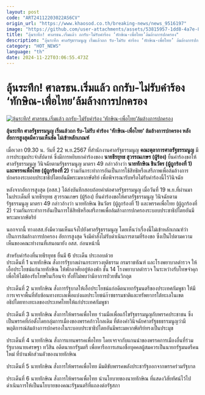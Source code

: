 ```yaml
---
layout: post
code: "ART24112203022AS6CV"
origin_url: "https://www.khaosod.co.th/breaking-news/news_9516197"
image: "https://github.com/user-attachments/assets/53815957-1dd8-4a7e-853f-e1eb090e58c5"
title: "ลุ้นระทึก! ศาลรธน.เริ่มแล้ว ถกรับ-ไม่รับคำร้อง ‘ทักษิณ-เพื่อไทย’ล้มล้างการปกครอง"
description: "ลุ้นระทึก ศาลรัฐธรรมนูญ เริ่มแล้วถก รับ-ไม่รับ คำร้อง ‘ทักษิณ-เพื่อไทย’ ล้มล้างการปกครอง หลังอัยการสูงสุดมีความเห็นชัด ไม่เข้าหลักเกณฑ์"
category: "HOT_NEWS"
language: "th"
date: 2024-11-22T03:06:55.473Z
---
```


# ลุ้นระทึก! ศาลรธน.เริ่มแล้ว ถกรับ-ไม่รับคำร้อง ‘ทักษิณ-เพื่อไทย’ล้มล้างการปกครอง

[![ลุ้นระทึก! ศาลรธน.เริ่มแล้ว ถกรับ-ไม่รับคำร้อง ‘ทักษิณ-เพื่อไทย’ล้มล้างการปกครอง](https://www.khaosod.co.th/wpapp/uploads/2024/11/court-2.jpg "ลุ้นระทึก! ศาลรธน.เริ่มแล้ว ถกรับ-ไม่รับคำร้อง ‘ทักษิณ-เพื่อไทย’ล้มล้างการปกครอง")](https://www.khaosod.co.th/wpapp/uploads/2024/11/court-2.jpg)

**ลุ้นระทึก ศาลรัฐธรรมนูญ เริ่มแล้วถก รับ-ไม่รับ คำร้อง ‘ทักษิณ-เพื่อไทย’ ล้มล้างการปกครอง หลังอัยการสูงสุดมีความเห็นชัด ไม่เข้าหลักเกณฑ์**

เมื่อเวลา 09.30 น. วันที่ 22 พ.ย.2567 ที่สำนักงานศาลรัฐธรรมนูญ **คณะตุลาการศาลรัฐธรรมนูญ** มีการประชุมประจำสัปดาห์ ซึ่งมีการหยิบยกคำร้องของ **นายธีรยุทธ สุวรรณเกษร (ผู้ร้อง)** ยื่นคำร้องขอให้ศาลรัฐธรรมนูญ วินิจฉัยตามรัฐธรรมนูญ มาตรา 49 กล่าวอ้างว่า **นายทักษิณ ชินวัตร (ผู้ถูกร้องที่ 1) และพรรคเพื่อไทย (ผู้ถูกร้องที่ 2)** ร่วมกันกระทำการอันเป็นการใช้สิทธิหรือเสรีภาพเพื่อล้มล้างการปกครองระบอบประชาธิปไตยอันมีพระมหากษัตริย์ เพื่อพิจารณารับหรือไม่รับคำร้องนี้ไว้วินิจฉัย

หลังจากอัยการสูงสุด (อสส.) ได้ส่งบันทึกสอบถ้อยคำต่อศาลรัฐธรรมนูญ เมื่อวันที่ 19 พ.ย.ที่ผ่านมา ในประเด็นที่ นายธีรยุทธ สุวรรณเกษร (ผู้ร้อง) ยื่นคำร้องขอให้ศาลรัฐธรรมนูญ วินิจฉัยตามรัฐธรรมนูญ มาตรา 49 กล่าวอ้างว่า นายทักษิณ ชินวัตร (ผู้ถูกร้องที่ 1) และพรรคเพื่อไทย (ผู้ถูกร้องที่ 2) ร่วมกันกระทำการอันเป็นการใช้สิทธิหรือเสรีภาพเพื่อล้มล้างการปกครองระบอบประชาธิปไตยอันมีพระมหากษัตริย์

นอกจากนี้ ทางอสส.ยังมีความเห็นแจ้งไปยังศาลรัฐธรรมนูญ โดยเห็นว่าเรื่องนี้ไม่เข้าหลักเกณฑ์ว่า เป็นการล้มล้างการปกครอง อัยการสูงสุด จึงมีคำสั่งไม่รับดำเนินการตามที่ร้องขอ ซึ่งเป็นไปตามความเห็นของคณะทำงานที่เสนอมายัง อสส. ก่อนหน้านี้

สำหรับคำร้องที่นายธีรยุทธ ยื่นมี 6 ประเด็น ประกอบด้วย  
ประเด็นที่ 1 นายทักษิณ สั่งการรัฐบาลผ่านกระทรวงยุติธรรม กรมราชทัณฑ์ และโรงพยาบาลตำรวจ ให้เอื้อประโยชน์แก่นายทักษิณ ให้พักอาศัยอยู่ห้องพัก ชั้น 14 โรงพยาบาลตำรวจ ในระหว่างรับโทษจำคุก เพื่อให้ไม่ต้องรับโทษในเรือนจำ ทั้งที่ไม่พบว่ามีอาการป่วยขั้นวิกฤต

ประเด็นที่ 2 นายทักษิณ สั่งการรัฐบาลให้เอื้อประโยชน์แก่อดีตนายกรัฐมนตรีของประเทศกัมพูชา ให้มีการเจรจาพื้นที่ทับซ้อนทางทะเลเพื่อแบ่งผลประโยชน์ก๊าซธรรมชาติและทรัพยากรใต้ทะเลในเขตอธิปไตยทางทะเลของประเทศไทยให้แก่ประเทศกัมพูชา

ประเด็นที่ 3 นายทักษิณ สั่งการให้พรรคเพื่อไทย ร่วมมือเพื่อแก้ไขรัฐธรรมนูญกับพรรคประชาชน ซึ่งเป็นพรรคที่ก่อตั้งโดยกลุ่มการเมืองของพรรคก้าวไกลเดิม ที่ต้องคำวินิจฉัยศาลรัฐธธธรรมนูญว่ามีพฤติการณ์ล้มล้างการปกครองในระบอบประชาธิปไตยอันมีพระมหากษัตริย์ทรงเป็นประมุข

ประเด็นที่ 4 นายทักษิณ สั่งการแทนพรรคเพื่อไทย โดยเจรจากับแกนนำของพรรคการเมืองอื่นที่ร่วมรัฐบาลนายเศรษฐา ทวีสิน อดีตนายกรัฐมตรี เพื่อหารือการเสนอชื่อบุคคลผู้สมควรเป็นนายกรัฐมนตรีคนใหม่ ที่บ้านพักส่วนตัวของนายทักษิณ

ประเด็นที่ 5 นายทักษิณ สั่งการให้พรรคเพื่อไทย มีมติขับพรรคพลังประชารัฐออกจากพรรคร่วมรัฐบาล

ประเด็นที่ 6 นายทักษิณ สั่งการให้พรรคเพื่อไทย นำนโยบายของนายทักษิณ ที่แสดงวิสัยทัศน์ไว้ไปดำเนินการให้เป็นนโยบายของคณะรัฐมนตรีที่แถลงต่อรัฐสภา